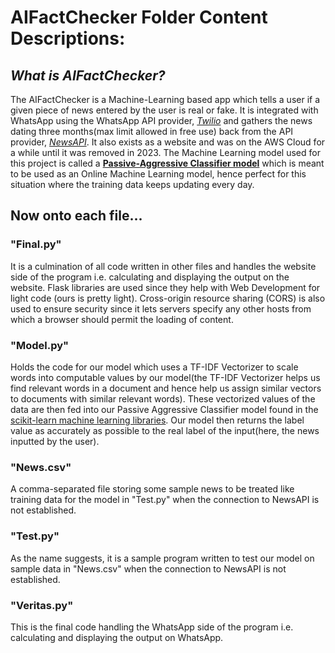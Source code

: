 # AIFactChecker Folder Content Descriptions:


## _What is AIFactChecker?_
The AIFactChecker is a Machine-Learning based app which tells a user if a given piece of news entered by the user is real or fake. It is integrated with WhatsApp using the WhatsApp API 
provider, *[Twilio](https://www.twilio.com/en-us)* and gathers the news dating three months(max limit allowed in free use) back from the API provider, *[NewsAPI](https://newsapi.org/)*. 
It also exists as a website and was on the AWS Cloud for a while until it was removed in 2023. The Machine Learning model used for this project is called a 
**[Passive-Aggressive Classifier model](https://scikit-learn.org/stable/modules/generated/sklearn.linear_model.PassiveAggressiveClassifier.html)** which is meant to be used as an Online 
Machine Learning model, hence perfect for this situation where the training data keeps updating every day.

## Now onto each file...

### "Final.py"
It is a culmination of all code written in other files and handles the website side of the program i.e. calculating and displaying the output on the website. Flask libraries are used since
they help with Web Development for light code (ours is pretty light). Cross-origin resource sharing (CORS) is also used to ensure security since it lets servers specify any other hosts 
from which a browser should permit the loading of content.

### "Model.py"
Holds the code for our model which uses a TF-IDF Vectorizer to scale words into computable values by our model(the TF-IDF Vectorizer helps us find relevant words in a document and hence
help us assign similar vectors to documents with similar relevant words). These vectorized values of the data are then fed into our Passive Aggressive Classifier model found in the 
[scikit-learn machine learning libraries](https://scikit-learn.org/stable/). Our model then returns the label value as accurately as possible to the real label of the input(here, the news 
inputted by the user).

### "News.csv"
A comma-separated file storing some sample news to be treated like training data for the model in "Test.py" when the connection to NewsAPI is not established.

### "Test.py"
As the name suggests, it is a sample program written to test our model on sample data in "News.csv" when the connection to NewsAPI is not established.

### "Veritas.py"
This is the final code handling the WhatsApp side of the program i.e. calculating and displaying the output on WhatsApp.

